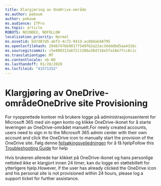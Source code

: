 ```yaml
---
title: Klargjøring av OneDrive-område
ms.author: pebaum
author: pebaum
ms.audience: ITPro
ms.topic: article
ROBOTS: NOINDEX, NOFOLLOW
localization_priority: Normal
ms.assetid: bd7d87d5-abf3-4c72-941d-ac88dab48795
ms.openlocfilehash: 2946747bb90177549f62a22ac34dddbd5aa4316c
ms.sourcegitcommit: c5e800313a6f211386a384716e5fa18e7fcc8c1c
ms.translationtype: MT
ms.contentlocale: nb-NO
ms.lasthandoff: 01/28/2020
ms.locfileid: "41571252"
---
```

# <a name="onedrive-site-provisioning"></a><span data-ttu-id="c04f2-102">Klargjøring av OneDrive-område</span><span class="sxs-lookup"><span data-stu-id="c04f2-102">OneDrive site Provisioning</span></span>

<span data-ttu-id="c04f2-103">For nyopprettede kontoer må brukere logge på administrasjonssenteret for Microsoft 365 med sin egen konto og klikke OneDrive-ikonet for å starte leveringen av OneDrive-området manuelt.</span><span class="sxs-lookup"><span data-stu-id="c04f2-103">For newly created accounts, users need to sign in to the Microsoft 365 admin center with their own account and click the OneDrive icon to manually start the provision of the OneDrive site.</span></span>
<span data-ttu-id="c04f2-104">Følg denne [feilsøkingsveiledningen](https://docs.microsoft.com/sharepoint/support/sites/troubleshooting-guide-for-sites-stopped-at-provisioning) for å få hjelp</span><span class="sxs-lookup"><span data-stu-id="c04f2-104">Follow this [Troubleshooting Guide](https://docs.microsoft.com/sharepoint/support/sites/troubleshooting-guide-for-sites-stopped-at-provisioning) for help</span></span>

<span data-ttu-id="c04f2-105">Hvis brukeren allerede har klikket på OneDrive-ikonet og hans personlige nettsted ikke er klargjort innen 24 timer, kan du logge en støttebillett for ytterligere hjelp.</span><span class="sxs-lookup"><span data-stu-id="c04f2-105">However, if the user has already clicked the OneDrive icon and his personal site is not provisioned within 24 hours, please log a support ticket for further assistance.</span></span>

